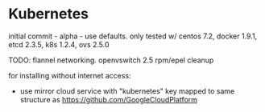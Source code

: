 # Kubernetes

initial commit - alpha - use defaults. 
only tested w/ centos 7.2, docker 1.9.1, etcd 2.3.5, k8s 1.2.4, ovs 2.5.0

TODO: flannel networking. openvswitch 2.5 rpm/epel cleanup

for installing without internet access:
 * use mirror cloud service with "kubernetes" key mapped to same structure as https://github.com/GoogleCloudPlatform
